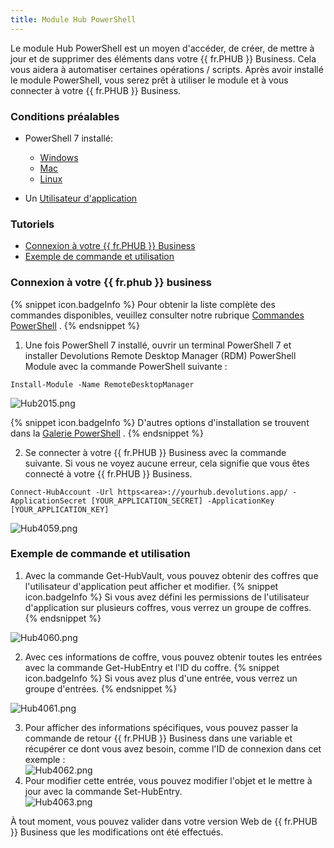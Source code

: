 ```yaml
---
title: Module Hub PowerShell
---
```

Le module Hub PowerShell est un moyen d'accéder, de créer, de mettre à jour et de supprimer des éléments dans votre {{ fr.PHUB }} Business. Cela vous aidera à automatiser certaines opérations / scripts. Après avoir installé le module PowerShell, vous serez prêt à utiliser le module et à vous connecter à votre {{ fr.PHUB }} Business.  

### Conditions préalables 

* PowerShell 7 installé:  

    * [Windows](https://docs.microsoft.com/en-us/powershell/scripting/install/installing-powershell-core-on-windows?view=powershell-7.1)  
    * [Mac](https://docs.microsoft.com/en-us/powershell/scripting/install/installing-powershell-core-on-macos?view=powershell-7.1)  
    * [Linux](https://docs.microsoft.com/en-us/powershell/scripting/install/installing-powershell-core-on-linux?view=powershell-7.1)  
* Un [Utilisateur d'application](/fr/hub/web-interface/hub-overview/administration/management/application-users/)  

### Tutoriels 

* [Connexion à votre {{ fr.PHUB }} Business](#connexion-à-votre--frphub--business)  
* [Exemple de commande et utilisation](#exemple-de-commande-et-utilisation)  

### Connexion à votre {{ fr.phub }} business 

{% snippet icon.badgeInfo %} 
Pour obtenir la liste complète des commandes disponibles, veuillez consulter notre rubrique [Commandes PowerShell](/fr/hub/powershell-module/powershell-commands/) . 
{% endsnippet %}
 
1. Une fois PowerShell 7 installé, ouvrir un terminal PowerShell 7 et installer Devolutions Remote Desktop Manager (RDM) PowerShell Module avec la commande PowerShell suivante :  

```Install-Module -Name RemoteDesktopManager```  

![Hub2015.png](/img/fr/hub/Hub2015.png) 

{% snippet icon.badgeInfo %} 
D'autres options d'installation se trouvent dans la [Galerie PowerShell](https://www.powershellgallery.com/packages/RemoteDesktopManager/) . 
{% endsnippet %}
 
2. Se connecter à votre {{ fr.PHUB }} Business avec la commande suivante. Si vous ne voyez aucune erreur, cela signifie que vous êtes connecté à votre {{ fr.PHUB }} Business. 

```Connect-HubAccount -Url https<area>://yourhub.devolutions.app/ -ApplicationSecret [YOUR_APPLICATION_SECRET] -ApplicationKey [YOUR_APPLICATION_KEY]```  

![Hub4059.png](/img/fr/hub/Hub4059.png) 

### Exemple de commande et utilisation 

1. Avec la commande Get-HubVault, vous pouvez obtenir des coffres que l'utilisateur d'application peut afficher et modifier. 
{% snippet icon.badgeInfo %} 
Si vous avez défini les permissions de l'utilisateur d'application sur plusieurs coffres, vous verrez un groupe de coffres. 
{% endsnippet %}
 
![Hub4060.png](/img/fr/hub/Hub4060.png) 

2. Avec ces informations de coffre, vous pouvez obtenir toutes les entrées avec la commande Get-HubEntry et l'ID du coffre. 
{% snippet icon.badgeInfo %} 
Si vous avez plus d'une entrée, vous verrez un groupe d'entrées. 
{% endsnippet %}
 
![Hub4061.png](/img/fr/hub/Hub4061.png) 

3. Pour afficher des informations spécifiques, vous pouvez passer la commande de retour {{ fr.PHUB }} Business dans une variable et récupérer ce dont vous avez besoin, comme l'ID de connexion dans cet exemple :  
![Hub4062.png](/img/fr/hub/Hub4062.png) 
1. Pour modifier cette entrée, vous pouvez modifier l'objet et le mettre à jour avec la commande Set-HubEntry.  
![Hub4063.png](/img/fr/hub/Hub4063.png) 

À tout moment, vous pouvez valider dans votre version Web de {{ fr.PHUB }} Business que les modifications ont été effectués. 

